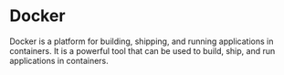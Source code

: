 # Docker

Docker is a platform for building, shipping, and running applications in containers. It is a powerful tool that can be used to build, ship, and run applications in containers.
